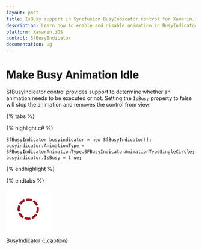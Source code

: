 ```yaml
---
layout: post
title: IsBusy support in Syncfusion BusyIndicator control for Xamarin.iOS
description: Learn how to enable and disable animation in BusyIndicator
platform: Xamarin.iOS
control: SfBusyIndicator
documentation: ug
---
```


# Make Busy Animation Idle

SfBusyIndicator control provides support to determine whether an animation needs to be executed or not. Setting the `IsBusy` property to false will stop the animation and removes the control from view. 

{% tabs %}

{% highlight c# %}

	SfBusyIndicator busyindicator = new SfBusyIndicator();
	busyindicator.AnimationType = SFBusyIndicatorAnimationType.SFBusyIndicatorAnimationTypeSingleCircle;
	busyindicator.IsBusy = true;

{% endhighlight %}

{% endtabs %}

![](images/IsBusy_img1.png)                 

BusyIndicator
{:.caption}